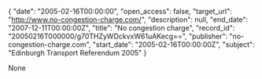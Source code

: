 {
  "date": "2005-02-16T00:00:00", 
  "open_access": false, 
  "target_url": "http://www.no-congestion-charge.com/", 
  "description": null, 
  "end_date": "2007-12-11T00:00:00Z", 
  "title": "No congestion charge", 
  "record_id": "20050216T000000/g70THZyWDckvxW61uAKecg==", 
  "publisher": "no-congestion-charge.com", 
  "start_date": "2005-02-16T00:00:00Z", 
  "subject": "Edinburgh Transport Referendum 2005"
}

None